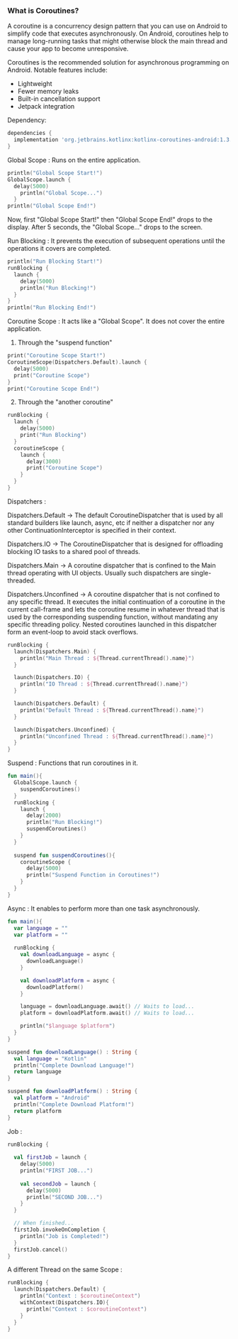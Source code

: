 ### What is Coroutines?
<p>A coroutine is a concurrency design pattern that you can use on Android to simplify code that executes asynchronously. On Android, coroutines help to manage long-running tasks that might otherwise block the main thread and cause your app to become unresponsive.</p>

<p>Coroutines is the recommended solution for asynchronous programming on Android. Notable features include:</p>
<ul>
  <li>Lightweight</li>
  <li>Fewer memory leaks</li>
  <li>Built-in cancellation support</li>
  <li>Jetpack integration</li>
</ul>

Dependency:
```gradle
dependencies {
  implementation 'org.jetbrains.kotlinx:kotlinx-coroutines-android:1.3.9'
}
```

Global Scope : Runs on the entire application.
```kotlin
println("Global Scope Start!")
GlobalScope.launch {
  delay(5000)
    println("Global Scope...")
  }
println("Global Scope End!")
```
Now, first "Global Scope Start!" then "Global Scope End!" drops to the display. After 5 seconds, the "Global Scope..." drops to the screen.

Run Blocking : It prevents the execution of subsequent operations until the operations it covers are completed.
```kotlin
println("Run Blocking Start!")
runBlocking {
  launch {
    delay(5000)
    println("Run Blocking!")
  }
}
println("Run Blocking End!")
```

Coroutine Scope : It acts like a "Global Scope". It does not cover the entire application.
1. Through the "suspend function"
```kotlin
print("Coroutine Scope Start!")
CoroutineScope(Dispatchers.Default).launch {
  delay(5000)
  print("Coroutine Scope")
}
print("Coroutine Scope End!")
```
2. Through the "another coroutine"
```kotlin
runBlocking {
  launch {
    delay(5000)
    print("Run Blocking")
  }
  coroutineScope {
    launch {
      delay(3000)
      print("Coroutine Scope")
    }
  }
}
```

Dispatchers : 
<p>Dispatchers.Default    -> The default CoroutineDispatcher that is used by all standard builders like launch, async, etc if neither a dispatcher nor any other                                  ContinuationInterceptor is specified in their context.</p>
<p>Dispatchers.IO         -> The CoroutineDispatcher that is designed for offloading blocking IO tasks to a shared pool of threads.</p>
<p>Dispatchers.Main       -> A coroutine dispatcher that is confined to the Main thread operating with UI objects. Usually such dispatchers are single-threaded.</p>
<p>Dispatchers.Unconfined -> A coroutine dispatcher that is not confined to any specific thread. It executes the initial continuation of a coroutine in the current                              call-frame and lets the coroutine resume in whatever thread that is used by the corresponding suspending function, without mandating                                any specific threading policy. Nested coroutines launched in this dispatcher form an event-loop to avoid stack overflows.</p>

```kotlin
runBlocking {
  launch(Dispatchers.Main) {
    println("Main Thread : ${Thread.currentThread().name}")
  }

  launch(Dispatchers.IO) {
    println("IO Thread : ${Thread.currentThread().name}")
  }

  launch(Dispatchers.Default) {
    println("Default Thread : ${Thread.currentThread().name}")
  }

  launch(Dispatchers.Unconfined) {
    println("Unconfined Thread : ${Thread.currentThread().name}")
  }
}
```

Suspend : Functions that run coroutines in it.
```kotlin
fun main(){
  GlobalScope.launch {
    suspendCoroutines()
  }
  runBlocking {
    launch {
      delay(2000)
      println("Run Blocking!")
      suspendCoroutines()
    }
  }
  
  suspend fun suspendCoroutines(){
    coroutineScope {
      delay(5000)
      println("Suspend Function in Coroutines!")
    }
  }
}  
```
Async : It enables to perform more than one task asynchronously.
```kotlin
fun main(){
  var language = ""
  var platform = ""
        
  runBlocking {
    val downloadLanguage = async {
      downloadLanguage()
    }

    val downloadPlatform = async {
      downloadPlatform()
    }

    language = downloadLanguage.await() // Waits to load...
    platform = downloadPlatform.await() // Waits to load...

    println("$language $platform")
  }
}

suspend fun downloadLanguage() : String {
  val language = "Kotlin"
  println("Complete Download Language!")
  return language
}

suspend fun downloadPlatform() : String {
  val platform = "Android"
  println("Complete Download Platform!")
  return platform
}
```

Job : 
```kotlin
runBlocking {
  
  val firstJob = launch {
    delay(5000)
    println("FIRST JOB...")
    
    val secondJob = launch {
      delay(5000)
      println("SECOND JOB...")
    }
  }

  // When finished...
  firstJob.invokeOnCompletion {
    println("Job is Completed!")
  }
  firstJob.cancel()
}
```
A different Thread on the same Scope :
```kotlin
runBlocking {
  launch(Dispatchers.Default) {
    println("Context : $coroutineContext")
    withContext(Dispatchers.IO){
      println("Context : $coroutineContext")
    }
  }
}
```
